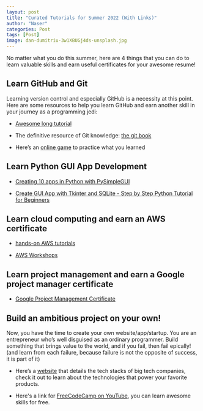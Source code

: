 ```yaml
---
layout: post
title: "Curated Tutorials for Summer 2022 (With Links)"
author: "Naser"
categories: Post
tags: [Post]
image: dan-dumitriu-3w1XBUGj4ds-unsplash.jpg
---
```


No matter what you do this summer, here are 4 things that you can do to learn valuable skills and earn useful certificates for your awesome resume!

## Learn GitHub and Git
Learning version control and especially GitHub is a necessity at this point.  Here are some resources to help you learn GitHub and earn another skill in your journey as a programming jedi:

- [Awesome long tutorial](https://youtu.be/RGOj5yH7evk)


- The definitive resource of Git knowledge: [the git book](https://git-scm.com/book/en/v2)


- Here’s an [online game](https://learngitbranching.js.org/) to practice what you learned

## Learn Python GUI App Development


- [Creating 10 apps in Python with PySimpleGUI](https://youtu.be/QeMaWQZllhg)


- [Create GUI App with Tkinter and SQLite - Step by Step Python Tutorial for Beginners](https://youtu.be/5qOnzF7RsNA)

## Learn cloud computing and earn an AWS certificate


- [hands-on AWS tutorials](https://aws.amazon.com/getting-started/guides)


- [AWS Workshops](https://workshops.aws/)

## Learn project management and earn a Google project manager certificate


- [Google Project Management Certificate](https://www.youtube.com/watch?v=y7LDaaFeNn4&list=PLTZYG7bZ1u6puLWxUtqAjZkIB4dB_JFzk&index=1&ab_channel=GoogleCareerCertificates)

## Build an ambitious project on your own!
Now, you have the time to create your own website/app/startup.  You are an entrepreneur who’s well disguised as an ordinary programmer.   Build something that brings value to the world, and if you fail, then fail epically!  (and learn from each failure, because failure is not the opposite of success, it is part of it)


- Here’s a [website](https://stackshare.io/stacks) that details the tech stacks of big tech companies, check it out to learn about the technologies that power your favorite products. 


- Here's a link for [FreeCodeCamp on YouTube](https://www.youtube.com/c/Freecodecamp), you can learn awesome skills for free.
